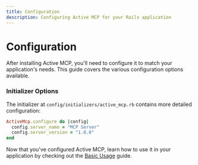 ```yaml
---
title: Configuration
description: Configuring Active MCP for your Rails application
---
```


# Configuration

After installing Active MCP, you'll need to configure it to match your application's needs. This guide covers the various configuration options available.

### Initializer Options

The initializer at `config/initializers/active_mcp.rb` contains more detailed configuration:

```ruby
ActiveMcp.configure do |config|
  config.server_name = "MCP Server"
  config.server_version = "1.0.0"
end
```

Now that you've configured Active MCP, learn how to use it in your application by checking out the [Basic Usage](./basic-usage) guide.
